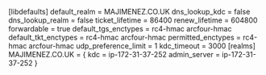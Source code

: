 [libdefaults]
default_realm = MAJIMENEZ.CO.UK 
dns_lookup_kdc = false
dns_lookup_realm = false
ticket_lifetime = 86400
renew_lifetime = 604800
forwardable = true
default_tgs_enctypes = rc4-hmac arcfour-hmac
default_tkt_enctypes = rc4-hmac arcfour-hmac
permitted_enctypes = rc4-hmac arcfour-hmac
udp_preference_limit = 1
kdc_timeout = 3000
[realms]
MAJIMENEZ.CO.UK  = {
kdc = ip-172-31-37-252
admin_server = ip-172-31-37-252
}